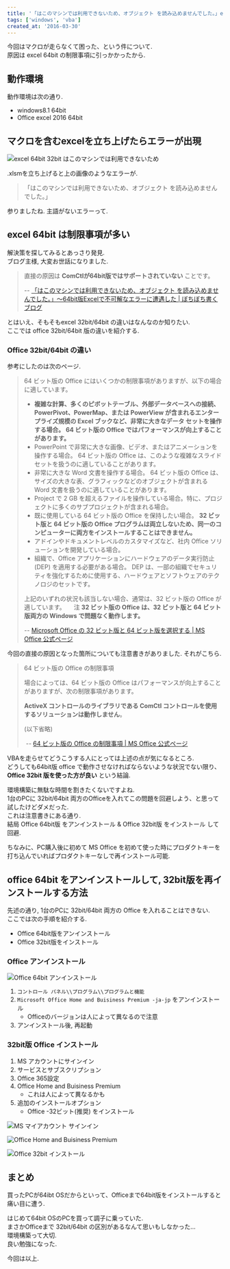 ```yaml
---
title: '「はこのマシンでは利用できないため、オブジェクト を読み込めませんでした。」excel 64bitの制限事項'
tags: ['windows', 'vba']
created_at: '2016-03-30'
---
```


今回はマクロが走らなくて困った、という件について.  
原因は excel 64bit の制限事項に引っかかったから.

## 動作環境

動作環境は次の通り.

- windows8.1 64bit
- Office excel 2016 64bit

## マクロを含むexcelを立ち上げたらエラーが出現

![excel 64bit 32bit はこのマシンでは利用できないため](/images/pages/posts/20160330/7090c5a6675bb0b0a946640887777929.png)

.xlsmを立ち上げると上の画像のようなエラーが.

> 「はこのマシンでは利用できないため、オブジェクト を読み込めませんでした。」

参りましたね. 主語がないエラーって.

## excel 64bit は制限事項が多い

解決策を探してみるとあっさり発見.  
ブログ主様, 大変お世話になりました.

> 直接の原因は **ComCtlが64bit版ではサポートされていない** ことです。
>
> -- [「はこのマシンでは利用できないため、オブジェクト を読み込めませんでした。」～64bit版Excelで不可解なエラーに遭遇した | ぼちぼち書くブログ](http://mypace.sasapurin.com/entry/2015/05/26/124400)

とはいえ、そもそもexcel 32bit/64bit の違いはなんなのか知りたい.  
ここでは office 32bit/64bit 版の違いを紹介する.    

### Office 32bit/64bit の違い

参考にしたのは次のページ.

> 64 ビット版の Office にはいくつかの制限事項がありますが、以下の場合に適しています。
>
> - **複雑な計算、多くのピボットテーブル、外部データベースへの接続、PowerPivot、PowerMap、または PowerView が含まれるエンタープライズ規模の Excel ブックなど、非常に大きなデータ セットを操作する場合。 64 ビット版の Office ではパフォーマンスが向上することがあります。**
> - PowerPoint で非常に大きな画像、ビデオ、またはアニメーションを操作する場合。 64 ビット版の Office は、このような複雑なスライド セットを扱うのに適していることがあります。
> - 非常に大きな Word 文書を操作する場合。 64 ビット版の Office は、サイズの大きな表、グラフィックなどのオブジェクトが含まれる Word 文書を扱うのに適していることがあります。
> - Project で 2 GB を超えるファイルを操作している場合。特に、プロジェクトに多くのサブプロジェクトが含まれる場合。
> - 既に使用している 64 ビット版の Office を保持したい場合。 **32 ビット版と 64 ビット版の Office プログラムは両立しないため、同一のコンピューターに両方をインストールすることはできません。**
> - アドインやドキュメントレベルのカスタマイズなど、社内 Office ソリューションを開発している場合。
> - 組織で、Office アプリケーションにハードウェアのデータ実行防止 (DEP) を適用する必要がある場合。 DEP は、一部の組織でセキュリティを強化するために使用する、ハードウェアとソフトウェアのテクノロジのセットです。
>
> 上記のいずれの状況も該当しない場合、通常は、32 ビット版の Office が適しています。     注 **32 ビット版の Office は、32 ビット版と 64 ビット版両方の Windows で問題なく動作します。**
>
> -- [Microsoft Office の 32 ビット版と 64 ビット版を選択する | MS Office 公式ページ](https://support.office.com/ja-jp/article/Microsoft-Office-%E3%81%AE-32-%E3%83%93%E3%83%83%E3%83%88%E7%89%88%E3%81%A8-64-%E3%83%93%E3%83%83%E3%83%88%E7%89%88%E3%82%92%E9%81%B8%E6%8A%9E%E3%81%99%E3%82%8B-2dee7807-8f95-4d0c-b5fe-6c6f49b8d261)

今回の直接の原因となった箇所についても注意書きがありました. それがこちら.

> 64 ビット版の Office の制限事項
>
> 場合によっては、64 ビット版の Office はパフォーマンスが向上することがありますが、次の制限事項があります。
>
> **ActiveX コントロールのライブラリである ComCtl コントロールを使用するソリューションは動作しません**。
>
> (以下省略)
>
> -- [64 ビット版の Office の制限事項 | MS Office 公式ページ](https://support.office.com/ja-jp/article/Microsoft-Office-%E3%81%AE-32-%E3%83%93%E3%83%83%E3%83%88%E7%89%88%E3%81%A8-64-%E3%83%93%E3%83%83%E3%83%88%E7%89%88%E3%82%92%E9%81%B8%E6%8A%9E%E3%81%99%E3%82%8B-2dee7807-8f95-4d0c-b5fe-6c6f49b8d261#BKMK_Limitations64bit)

VBAを走らせてどうこうする人にとっては上述の点が気になるところ.  
どうしても64bit版 office で動作させなければならないような状況でない限り、**Office 32bit 版を使った方が良い** という結論.

環境構築に無駄な時間を割きたくないですよね.  
1台のPCに 32bit/64bit 両方のOfficeを入れてこの問題を回避しよう、と思って試したけどダメだった.  
これは注意書きにある通り.  
結局 Office 64bit版 をアンインストール & Office 32bit版 をインストール して回避.

ちなみに、PC購入後に初めて MS Office を初めて使った時にプロダクトキーを打ち込んでいればプロダクトキーなしで再インストール可能.

## office 64bit をアンインストールして, 32bit版を再インストールする方法

先述の通り, 1台のPCに 32bit/64bit 両方の Office を入れることはできない.  
ここでは次の手順を紹介する.

- Office 64bit版をアンインストール
- Office 32bit版をインストール

### Office アンインストール

![Office 64bit アンインストール](/images/pages/posts/20160330/fe0c6db074f78d64bfccda5b0bdd4aa2.png)

1. `コントロール パネル\\プログラム\\プログラムと機能`
2. `Microsoft Office Home and Buisiness Premium -ja-jp` をアンインストール
    - Officeのバージョンは人によって異なるので注意
3. アンインストール後, 再起動

### 32bit版 Office インストール

1. MS アカウントにサインイン
2. サービスとサブスクリプション
3. Office 365設定
4.  Office Home and Buisiness Premium
    - これは人によって異なるかも
5. 追加のインストールオプション
    - Office -32ビット(推奨) をインストール

![MS マイアカウント サインイン](/images/pages/posts/20160330/4cdb7d8b3cf7652626d9b410dbce7240.png)

![Office Home and Buisiness Premium](/images/pages/posts/20160330/160330_OfficePremium.png)

![Office 32bit インストール](/images/pages/posts/20160330/9008a579fe98b2e2cce91e6cde3a0809.png)    

## まとめ

買ったPCが64ibt OSだからといって、Officeまで64bit版をインストールすると痛い目に遭う.

はじめて64bit OSのPCを買って調子に乗っていた.  
まさかOfficeまで 32bit/64bit の区別があるなんて思いもしなかった...  
環境構築って大切.  
良い勉強になった.    

今回は以上.

